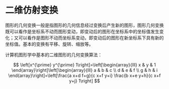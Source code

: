 # 二维仿射变换

图形的几何变换一般是指图形的几何信息经过变换后产生新的图形，图形几何变换既可以看作是坐标系不动而图形变动，即变动后的图形在坐标系中的坐标值发生变化；又可以看作是图形不动而坐标系变动，即变动后的图形在新坐标系下具有新的坐标值。基本的变换有平移、旋转、缩放等。

计算机图形学中基本的二维图形的几何变换算法：

$$
\left[x^{\prime} y^{\prime} 1\right]=\left[\begin{array}{lll}
x & y & 1
\end{array}\right]\left[\begin{array}{lll}
a & b & c \\
d & e & f \\
g & h & i
\end{array}\right]=\left[\frac{a x+d f+g}{c x+f y+i} \frac{b x+e y+h}{c x+f y+j} 1\right]
$$

